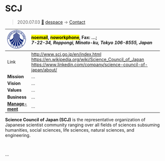 # SCJ
> 2020.07.03 [🚀](../index/index.md) [despace](index.md) → [Contact](contact.md)

|[![](f/contact/s/scj_logo1_thumb.png)](f/contact/s/scj_logo1.png)|<mark>noemail</mark>, <mark>noworkphone</mark>, Fax: …;<br> *7-22-34, Roppongi, Minato-ku, Tokyo 106-8555, Japan*|
|:--|:--|
|Link|<http://www.scj.go.jp/en/index.html><br> <https://en.wikipedia.org/wiki/Science_Council_of_Japan><br> <https://www.linkedin.com/company/science-council-of-japan/about/>|
|**Mission**|…|
|**Vision**|…|
|**Values**|…|
|**Business**|…|
|**[Manage-<br>ment](mgmt.md)**|…|

**Science Council of Japan (SCJ)** is the representative organization of Japanese scientist community ranging over all fields of sciences subsuming humanities, social sciences, life sciences, natural sciences, and engineering.

<p style="page-break-after:always"> </p>

…


